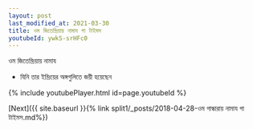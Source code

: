 ```yaml
---
layout: post
last_modified_at: 2021-03-30
title: ওম জিতেন্দ্রিয়ায় নামায গা টাইমস
youtubeId: ywkS-srHFc0
---
```

 
 
 ওম জিতেন্দ্রিয়ায় নামায  
 
 -  যিনি তার ইন্দ্রিয়ের অঙ্গগুলিতে জয়ী হয়েছেন 
 
  
 
  
 
 
 
 
 
 


{% include youtubePlayer.html id=page.youtubeId %}
 
[Next]({{ site.baseurl }}{% link  split1/_posts/2018-04-28-ওম গান্ধারায় নামায গা টাইমস.md%})
 

